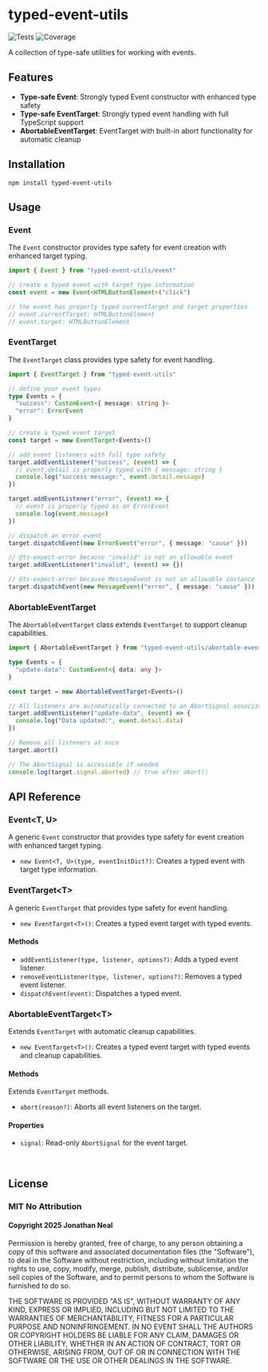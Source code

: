 # typed-event-utils

![Tests](https://img.shields.io/endpoint?url=https://raw.githubusercontent.com/jsxtools/typed-event-utils/refs/heads/badges/tests.json)
![Coverage](https://img.shields.io/endpoint?url=https://raw.githubusercontent.com/jsxtools/typed-event-utils/refs/heads/badges/coverage.json)

A collection of type-safe utilities for working with events.

## Features

- **Type-safe Event**: Strongly typed Event constructor with enhanced type safety
- **Type-safe EventTarget**: Strongly typed event handling with full TypeScript support
- **AbortableEventTarget**: EventTarget with built-in abort functionality for automatic cleanup

## Installation

```shell
npm install typed-event-utils
```

## Usage

### Event

The `Event` constructor provides type safety for event creation with enhanced target typing.

```typescript
import { Event } from "typed-event-utils/event"

// create a typed event with target type information
const event = new Event<HTMLButtonElement>("click")

// the event has properly typed currentTarget and target properties
// event.currentTarget: HTMLButtonElement
// event.target: HTMLButtonElement
```

### EventTarget

The `EventTarget` class provides type safety for event handling.

```typescript
import { EventTarget } from "typed-event-utils"

// define your event types
type Events = {
  "success": CustomEvent<{ message: string }>
  "error": ErrorEvent
}

// create a typed event target
const target = new EventTarget<Events>()

// add event listeners with full type safety
target.addEventListener("success", (event) => {
  // event.detail is properly typed with { message: string }
  console.log("success message:", event.detail.message)
})

target.addEventListener("error", (event) => {
  // event is properly typed as an ErrorEvent
  console.log(event.message)
})

// dispatch an error event
target.dispatchEvent(new ErrorEvent("error", { message: "cause" }))

// @ts-expect-error because "invalid" is not an allowable event
target.addEventListener("invalid", (event) => {})

// @ts-expect-error because MessageEvent is not an allowable instance
target.dispatchEvent(new MessageEvent("error", { message: "cause" }))
```

### AbortableEventTarget

The `AbortableEventTarget` class extends `EventTarget` to support cleanup capabilities.

```typescript
import { AbortableEventTarget } from "typed-event-utils/abortable-event-target"

type Events = {
  "update-data": CustomEvent<{ data: any }>
}

const target = new AbortableEventTarget<Events>()

// All listeners are automatically connected to an AbortSignal associated with the target
target.addEventListener("update-data", (event) => {
  console.log("Data updated:", event.detail.data)
})

// Remove all listeners at once
target.abort()

// The AbortSignal is accessible if needed
console.log(target.signal.aborted) // true after abort()
```

## API Reference

### Event\<T, U\>

A generic `Event` constructor that provides type safety for event creation with enhanced target typing.

- `new Event<T, U>(type, eventInitDict?)`: Creates a typed event with target type information.

### EventTarget\<T\>

A generic `EventTarget` that provides type safety for event handling.

- `new EventTarget<T>()`: Creates a typed event target with typed events.

#### Methods

- `addEventListener(type, listener, options?)`: Adds a typed event listener.
- `removeEventListener(type, listener, options?)`: Removes a typed event listener.
- `dispatchEvent(event)`: Dispatches a typed event.

### AbortableEventTarget\<T\>

Extends `EventTarget` with automatic cleanup capabilities.

- `new EventTarget<T>()`: Creates a typed event target with typed events and cleanup capabilities.

#### Methods

Extends `EventTarget` methods.

- `abort(reason?)`: Aborts all event listeners on the target.

#### Properties

- `signal`: Read-only `AbortSignal` for the event target.

<br />

## License

### MIT No Attribution

#### Copyright 2025 Jonathan Neal

Permission is hereby granted, free of charge, to any person obtaining a copy of this software and associated documentation files (the "Software"), to deal in the Software without restriction, including without limitation the rights to use, copy, modify, merge, publish, distribute, sublicense, and/or sell copies of the Software, and to permit persons to whom the Software is furnished to do so.

THE SOFTWARE IS PROVIDED "AS IS", WITHOUT WARRANTY OF ANY KIND, EXPRESS OR IMPLIED, INCLUDING BUT NOT LIMITED TO THE WARRANTIES OF MERCHANTABILITY, FITNESS FOR A PARTICULAR PURPOSE AND NONINFRINGEMENT. IN NO EVENT SHALL THE AUTHORS OR COPYRIGHT HOLDERS BE LIABLE FOR ANY CLAIM, DAMAGES OR OTHER LIABILITY, WHETHER IN AN ACTION OF CONTRACT, TORT OR OTHERWISE, ARISING FROM, OUT OF OR IN CONNECTION WITH THE SOFTWARE OR THE USE OR OTHER DEALINGS IN THE SOFTWARE.
